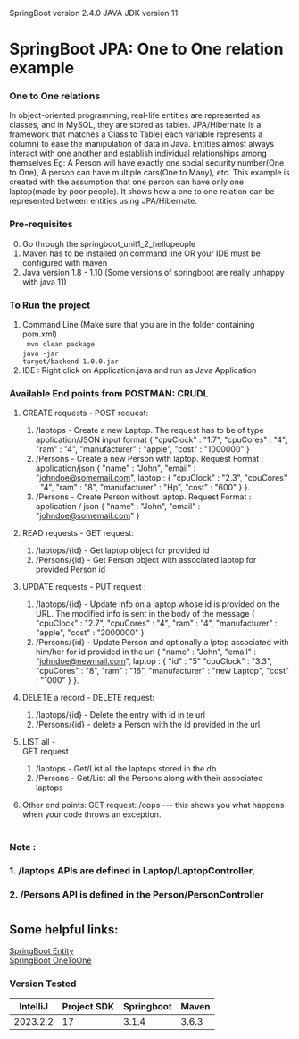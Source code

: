 SpringBoot version 2.4.0
JAVA JDK version 11

# SpringBoot JPA: One to One relation example
### One to One relations
In object-oriented programming, real-life entities are represented as classes, and in MySQL, they are stored as tables. JPA/Hibernate is a framework that matches a Class to Table(
each variable represents a column) to ease the manipulation of data in Java. Entities almost always interact with one another and establish individual relationships among 
themselves Eg: A Person will have exactly one social security number(One to One), A person can have multiple cars(One to Many), etc. This example is created with the assumption
that one person can have only one laptop(made by poor people). It shows how a one to one relation can be represented between entities using JPA/Hibernate.
### Pre-requisites

0. Go through the springboot_unit1_2_hellopeople
1. Maven has to be installed on command line OR your IDE must be configured with maven
2. Java version 1.8 - 1.10 (Some versions of springboot are really unhappy with java 11)

### To Run the project 
1. Command Line (Make sure that you are in the folder containing pom.xml)</br>
<code> mvn clean package</code></br>
<code>java -jar target/backend-1.0.0.jar</code>
2. IDE : Right click on Application.java and run as Java Application

### Available End points from POSTMAN: CRUDL
1. CREATE requests - 
POST request: 
    1. /laptops - Create a new Laptop. The request has to be of type application/JSON input format 
    {
        "cpuClock" : "1.7",
        "cpuCores"  : "4",
        "ram"   : "4",
        "manufacturer" : "apple",
        "cost" : "1000000"
    }
    2. /Persons - Create a new Person with laptop. Request Format : application/json
    {
        "name" : "John",
        "email"  : "johndoe@somemail.com",
        laptop   : {
            "cpuClock" : "2.3",
            "cpuCores"  : "4",
            "ram"   : "8",
            "manufacturer" : "Hp",
            "cost" : "600"
        }
    }.
    3. /Persons - Create Person without laptop. Request Format : application / json
    {
        "name" : "John",
        "email"  : "johndoe@somemail.com"
    }
2. READ requests -
GET request:
    1. /laptops/{id} - Get laptop object for provided id
    2. /Persons/{id} - Get Person object with associated laptop for provided Person id

3. UPDATE requests -
PUT request : 
    1. /laptops/{id} - Update info on a laptop whose id is provided on the URL. The modified info is sent in the body of the message
    {
        "cpuClock" : "2.7",
        "cpuCores"  : "4",
        "ram"   : "4",
        "manufacturer" : "apple",
        "cost" : "2000000"
    }
    2. /Persons/{id} - Update Person and optionally a lptop associated with him/her for id provided in the url
    {
        "name" : "John",
        "email"  : "johndoe@newmail.com",
        laptop   : {
            "id" : "5"
            "cpuClock" : "3.3",
            "cpuCores"  : "8",
            "ram"   : "16",
            "manufacturer" : "new Laptop",
            "cost" : "1000"
        }
    }.

4. DELETE a record - 
 DELETE request:
    1. /laptops/{id} - Delete the entry with id in te url
    2. /Persons/{id} - delete a Person with the id provided in the url

5. LIST all -  
GET request
    1. /laptops - Get/List all the laptops stored in the db
    2. /Persons - Get/List all the Persons along with their associated laptops

6. Other end points:
GET request:  /oops   --- this shows you what happens when your code throws an exception.

#

### Note :
### 1. /laptops APIs are defined in Laptop/LaptopController, 
### 2. /Persons API is defined in the Person/PersonController

# 
## Some helpful links:
[SpringBoot Entity](https://www.baeldung.com/jpa-entities)   
[SpringBoot OneToOne](https://www.baeldung.com/jpa-one-to-one)    


### Version Tested

|IntelliJ  | Project SDK | Springboot | Maven |
|----------|-------------|------------|-------|
|2023.2.2  |     17      | 3.1.4      | 3.6.3 |

